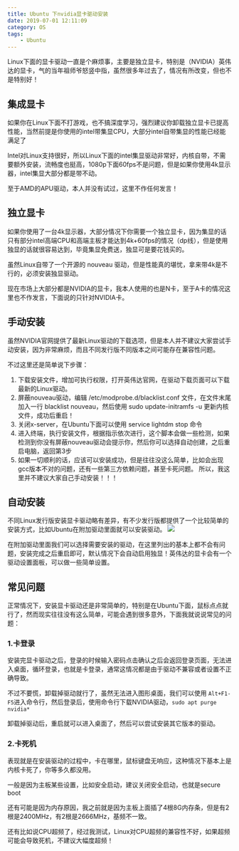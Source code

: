 ```yaml
---
title: Ubuntu 下nvidia显卡驱动安装
date: 2019-07-01 12:11:09
category: OS
tags: 
    - Ubuntu
---
```


Linux下面的显卡驱动一直是个麻烦事，主要是独立显卡，特别是（NVIDIA）英伟达的显卡，气的当年祖师爷怒竖中指，虽然很多年过去了，情况有所改变，但也不是特别好！

## 集成显卡
如果你在Linux下面不打游戏，也不搞深度学习，强烈建议你卸载独立显卡已提高性能，当然前提是你使用的intel带集显CPU，大部分intel自带集显的性能已经能满足了

Intel对Linux支持很好，所以Linux下面的intel集显驱动非常好，内核自带，不需要额外安装，流畅度也挺高，1080p下面60fps不是问题，但是如果你使用4k显示器，intel集显大部分都是带不动。

<!--more-->

至于AMD的APU驱动，本人并没有试过，这里不作任何发言！

## 独立显卡
如果你使用了一台4k显示器，大部分情况下你需要一个独立显卡，因为集显的话只有部分intel高端CPU和高端主板才能达到4k+60fps的情况（dp线），但是使用独显的话就很容易达到，毕竟集显免费送，独显可是要花钱买的。

虽然Linux自带了一个开源的 nouveau 驱动，但是性能真的堪忧，拿来带4k是不行的，必须安装独显驱动。

现在市场上大部分都是NVIDIA的显卡，我本人使用的也是N卡，至于A卡的情况这里也不作发言，下面说的只针对NVIDIA卡。

## 手动安装
虽然NVIDIA官网提供了最新Linux驱动的下载选项，但是本人并不建议大家尝试手动安装，因为非常麻烦，而且不同发行版不同版本之间可能存在兼容性问题。

不过这里还是简单说下步骤：

1. 下载安装文件，增加可执行权限，打开英伟达官网，在驱动下载页面可以下载最新的Linux驱动。
2. 屏蔽nouveau驱动，编辑 /etc/modprobe.d/blacklist.conf 文件，在文件末尾加入一行 blacklist nouveau，然后使用 sudo update-initramfs -u 更新内核文件，成功后重启！
3. 关闭x-server，在Ubuntu下面可以使用 service lightdm stop 命令
4. 进入终端，执行安装文件，根据指示依次进行，这个脚本会做一些检测，如果检测到你没有屏蔽nouveau驱动会提示你，然后你可以选择自动创建，之后重启电脑，返回第3步
5. 如果一切顺利的话，应该可以安装成功，但是往往没这么简单，比如会出现gcc版本不对的问题，还有一些第三方依赖问题，甚至卡死问题。
所以，我这里并不建议大家自己手动安装！！！

## 自动安装
不同Linux发行版安装显卡驱动略有差异，有不少发行版都提供了一个比较简单的安装方式，比如Ubuntu在附加驱动里面就可以安装驱动。
<img src="/images/old/7645cd7fcf2d40079e5aa87cb7d2c6ba.jpeg" />

在附加驱动里面我们可以选择需要安装的驱动，在这里列出的基本上都不会有问题，安装完成之后重启即可，默认情况下会自动启用独显！英伟达的显卡会有一个驱动设置面板，可以做一些简单设置。

## 常见问题
正常情况下，安装显卡驱动还是非常简单的，特别是在Ubuntu下面，鼠标点点就行了，然而现实往往没有这么简单，可能会遇到很多意外，下面我就说说常见的问题：

### 1.卡登录
安装完显卡驱动之后，登录的时候输入密码点击确认之后会返回登录页面，无法进入桌面，循环登录，也就是卡登录，通常这情况都是由于驱动不兼容或者设置不正确导致。

不过不要慌，卸载掉驱动就行了，虽然无法进入图形桌面，我们可以使用 ```Alt+F1-F5```进入命令行，然后登录后，使用命令行下载NVIDIA驱动，```sudo apt purge nvidia*```

卸载掉驱动后，重启就可以进入桌面了，然后可以尝试安装其它版本的驱动。

### 2.卡死机
表现就是在安装驱动的过程中，卡在哪里，鼠标键盘无响应，这种情况下基本上是内核卡死了，你等多久都没用。

一般是因为主板某些设置，比如安全启动，建议关闭安全启动，也就是secure boot

还有可能是因为内存原因，我之前就是因为主板上面插了4根8G内存条，但是有2根是2400MHz，有2根是2666MHz，基频不一致。

还有比如说CPU超频了，经过我测试，Linux对CPU超频的兼容性不好，如果超频可能会导致死机，不建议大幅度超频！




